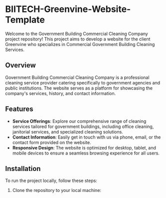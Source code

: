 # BIITECH-Greenvine-Website-Template

Welcome to the Government Building Commercial Cleaning Company project repository! This project aims to develop a website for the client Greenvine who specializes in Commercial Government Building Cleaning Services.

## Overview

Government Building Commercial Cleaning Company is a professional cleaning service provider catering specifically to government agencies and public institutions. The website serves as a platform for showcasing the company's services, history, and contact information. 

## Features

- **Service Offerings**: Explore our comprehensive range of cleaning services tailored for government buildings, including office cleaning, janitorial services, and specialized cleaning solutions.
- **Contact Information**: Easily get in touch with us via phone, email, or the contact form provided on the website.
- **Responsive Design**: The website is optimized for desktop, tablet, and mobile devices to ensure a seamless browsing experience for all users.

## Installation

To run the project locally, follow these steps:

1. Clone the repository to your local machine:

